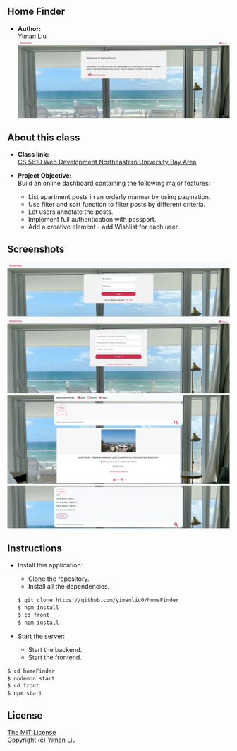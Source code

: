 ## Home Finder

- **Author:**  
  Yiman Liu
  <img src="https://raw.githubusercontent.com/yimanliu0/yimanliu0.github.io/master/images/betterHome.jpg" alt="homepage">

## About this class

- **Class link:**  
  <a href="https://johnguerra.co/classes/webDevelopment_fall_2020/">CS 5610 Web Development Northeastern University Bay Area</a>

- **Project Objective:**  
  Build an online dashboard containing the following major features:
  - List apartment posts in an orderly manner by using pagination.
  - Use filter and sort function to filter posts by different criteria.
  - Let users annotate the posts.
  - Implement full authentication with passport.
  - Add a creative element - add Wishlist for each user.

## Screenshots

<img src="https://raw.githubusercontent.com/yimanliu0/yimanliu0.github.io/master/images/signin.jpg" alt="signin">
<img src="https://raw.githubusercontent.com/yimanliu0/yimanliu0.github.io/master/images/signup.jpg" alt="signup">
<img src="https://raw.githubusercontent.com/yimanliu0/yimanliu0.github.io/master/images/apartments.jpg" alt="apartments">
<img src="https://raw.githubusercontent.com/yimanliu0/yimanliu0.github.io/master/images/filter.png" alt="filter">

## Instructions

- Install this application:

  - Clone the repository.
  - Install all the dependencies.

  ```bash
  $ git clone https://github.com/yimanliu0/homeFinder
  $ npm install
  $ cd front
  $ npm install
  ```

- Start the server:
  - Start the backend.
  - Start the frontend.

```bash
$ cd homeFinder
$ nodemon start
$ cd front
$ npm start
```

## License

<a href="https://opensource.org/licenses/MIT">The MIT License</a>  
Copyright (c) Yiman Liu
